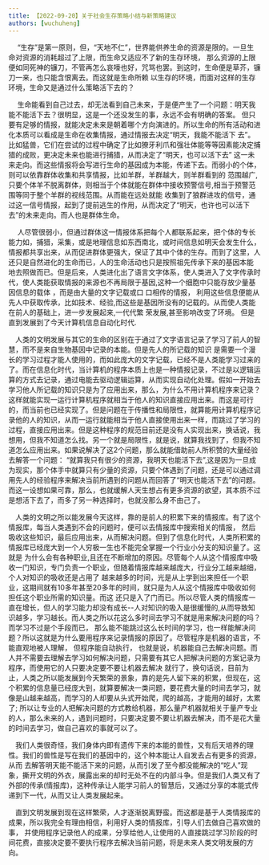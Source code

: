 ```yaml
---
title: 【2022-09-20】关于社会生存策略小结与新策略建议
authors: [wuchuheng]
---
```


  &emsp; “生存”是第一原则，但，“天地不仁”，世界能供养生命的资源是限的。一旦生命对资源的消耗超过了上限，而生命又适应不了新的生存环境，
那么资源的上限便如同死神的镰刀，不管再怎么哀嚎也好，咒骂也罢。到这时，生命便是草芥，镰刀一来，也只能含恨离去。而这就是生命所赖 
  以生存的环境，而面对这样的生存环境，生命又是通过什么策略活下去的？  

&emsp;  生命能看到自己过去，却无法看到自己未来，于是便产生了一个问题：明天我能不能活下去？很明显，这是一个还没发生的事，永远不会有明确的答案。
但只要有足够的情报，就能决定未来是朝着哪个方向演进的。所以生命的所有活动和进化本质可以看成是生命在收集情报，通过情报去决定“明天，我能不能活下
  去”。比如猛兽，它们在尝试的过程中确定了比如獠牙利爪和强壮体能等等因素能决定捕猎的成败，更决定未来也能进行捕猎，从而决定了“明天，也可以活下去”
  这一未来走向。而这些情报将会写进行生命的基因成为本能，传递下去。而弱小的个体，则可以依靠群体收集和共享情报，比如羊群，羊群越大，则羊群看到的
  范围越广,只要个体羊不脱离群体，则相当于个体就能在群体中接收预警信号,相当于预警范围等同于整个羊群的视线范围。从而能在远处就能
收集到了狼群进攻的信号，通过这一信号情报，起到了提前逃生的作用，从而决定了“明天，也许也可以活下去”的未来走向。而人也是群体生命。  

&emsp; 人尽管很弱小，但通过群体这一情报体系把每个人都联系起来，把个体的专长能力如，捕猎，采集，或是地理信息如东西南北，或时间信息如明天会发生什么， 情报都共享出来，从而促进群体更强大，保证了其中个体的生存。而到了这里，人还只是自然进化的生命而已，人的生命活动也只是按照祖先传承下来的基因本能 地去照做而已。但是后来，人类进化出了语言文字体系，使人类进入了文字传承时代，使人类能获取情报的来源也不再局限于基因,这种一个细胞中只能存放少量基因信息的载体 ，而是由大量的文字记载或口 口相传的情报， 利用这些信息便能从先人中获取传承，比如技术、经验,而这些是基因所没有的记载的。从而使人类能在前人的基础上，进一步发展起来,一代代繁 荣发展,甚至影响改变了环境。 但是直到发展到了今天计算机信息自动化时代.  

&emsp;人类的文明发展与其它的生命的区别在于通过了文字语言记录了学习了前人的智慧，而不是来自生物基因中记录的本能。但是先人的所记载的知识
是需要一个漫长的学习过程才能人使用的，而如此庞大的文字记载，已经不是人类能学习过来的了。而在信息化时代，当计算机的程序本质上也是一种情报记录，不过是以逻辑运算的方式去记录，通过电能去驱动逻辑运算，从而实现自动化处理。假如一开始去学习他人所记载的知识只是为了应用出来，那么，为什么不用计算机程序来记录？这样就能实现一运行计算机程序就相当于他人的知识直接应用出来。而这是可行的，而当前也已经实现了。但是问题在于传播性和局限性，就算能用计算机程序记录他的人的知识，从而一运行就能相当于他人直接使用出来一样，而跳过了学习的过程，直接应用出来。但是这种程序的规范目前还是没有人实现出来，换话说，我想用，但我不知道怎么找。另一个就是局限性，就是说，就算我找到了，但我不知道怎么应用出来。如果说解决了这2个问题，那么就能借助前人所积赞的大量经验去解答一个问题： “就算我只有很少的资源，我明天也能活下去”,这是因为一旦成为现实，那个体手中就算只有少量的资源，只要个体遇到了问题，还是可以通过调用先人的经验程序来解决当前所遇到的问题从而回答了“明天也能活下去”的问题。而这一设想如果可靠，那么，也就缓解人天生想占有更多资源的欲望，其本质不过是想活下去了，而多了另一种选择时，也就没那么身不由己了。   

&emsp;人类的文明之所以能发展今天这样，靠的是前人的积累下来的情报库。有了这个情报库，每当人类遇到不会的问题时，便可以去情报库中搜索相关的情报，
然后吸收这些知识，最后应用出来，从而解决问题。但到了信息化时代，人类所积累的情报库已经庞大到一个人穷极一生也不能完全掌握一个行业小分支的知识量了。这就是
为什么会有各种职业,且还在不断增加的原因。尽管每个人从这个情报库中吸收一门知识，专门负责一个职业，但随着情报库越来越庞大，行业分工越来越细，个人对知识的吸收还是占用了
越来越多的时间，光是从上学到出来担任一个职业，这期间就有10多年甚至20多年的时间，就只是为人从这个情报库中吸收如何担任这个职业所需的知识量。而这
还只是入了门而已。所以尽管人类的情报库一直在增长，但人的学习能力却没有成长--人对知识的吸入是很缓慢的,从而导致知识越多，学习越长。而人类之所以花这么多时间去学习不就是用来解决问题的吗？而学习不过是个手段而已，
那么能不能跳过这么长时间的学习，也一样能解决问题？所以这就是为什么要用程序来记录情报的原因了。尽管程序是机器的语言，不能直观地被人理解， 但程序能自动执行，
也就是说，机器能自己去解决问题。而人并不需要去理解去学习如何解决问题，只需要有其它人把解决问题的方案记录为程序，而使用它的人只要决定要不要让机器去解决
就行了，换句话说，目前为止，人类之所以能发展到今天繁荣的景象，靠的是先人留下来的积累，但现在，这个积累的信息量已经庞大到，就算要解决一类问题，要花费大量的时间去学习，就像是山越来越高，而学习的人却要从头式开始爬，爬的越高，才能用的越好，太累了; 所以让专业的人把解决问题的方式教给机器，那么量产机器就相关于量产专业的人，那么未来的人，遇到问题时，只要决定要不要让机器去解决，而不是花大量的时间去学习，做自己喜欢的事就可以了。    

&emsp;我们人类很奇怪，我们身体内即有遗传下来的本能的兽性，又有后天培养的理性。我们的兽性是写在我们的基因中的，这个种本能让人自发去占有更多的资源，从而
去解答明天能不能活下来的问题，从而引发了至今都没能解决的“吃人”现象，撕开文明的外衣，展露出来的却时无处不在的内部斗争。但是我们人类又有了外部的传承(情报库)，这种传承让人能学习前人的智慧后，又通过分享的本能式传递到下一代，从而又让人类发展起来。  

&emsp;直到文明发展到现在这样繁荣，人才逐渐脱离野蛮。而这都是基于人类情报库的成果，所以我完全有理由相信，利用好人类的情报库，引导人们去做自己喜欢做的事， 并使用程序记录他人的成果，分享给他人,让使用的人直接跳过学习阶段的时间花费，直接决定要不要执行程序去解决当前问题，将是未来人类文明发展的方向。
